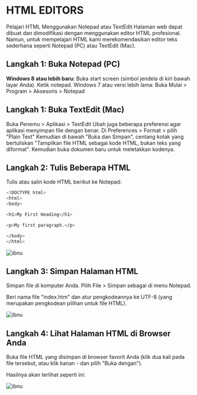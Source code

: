 # HTML EDITORS
Pelajari HTML Menggunakan Notepad atau TextEdit
Halaman web dapat dibuat dan dimodifikasi dengan menggunakan editor HTML profesional.
Namun, untuk mempelajari HTML kami merekomendasikan editor teks sederhana seperti Notepad (PC) atau TextEdit (Mac).
## Langkah 1: Buka Notepad (PC)
**Windows 8 atau lebih baru**:
Buka start screen (simbol jendela di kiri bawah layar Anda). Ketik notepad.
Windows 7 atau versi lebih lama:
Buka Mulai > Program > Aksesoris > Notepad
## Langkah 1: Buka TextEdit (Mac)
Buka Penemu > Aplikasi > TextEdit
Ubah juga beberapa preferensi agar aplikasi menyimpan file dengan benar. Di Preferences > Format > pilih "Plain Text"
Kemudian di bawah "Buka dan Simpan", centang kotak yang bertuliskan "Tampilkan file HTML sebagai kode HTML, bukan teks yang diformat".
Kemudian buka dokumen baru untuk meletakkan kodenya.
## Langkah 2: Tulis Beberapa HTML
Tulis atau salin kode HTML berikut ke Notepad:
``` sh
<!DOCTYPE html>
<html>
<body>

<h1>My First Heading</h1>

<p>My first paragraph.</p>

</body>
</html>
```

![ibnu](https://github.com/uin-unit/docs-html/blob/main/images/editors%201.png)
## Langkah 3: Simpan Halaman HTML

Simpan file di komputer Anda. Pilih File > Simpan sebagai di menu Notepad.

Beri nama file "index.htm" dan atur pengkodeannya ke UTF-8 (yang merupakan pengkodean pilihan untuk file HTML).

![ibnu](https://github.com/uin-unit/docs-html/blob/main/images/editors%202.png)

## Langkah 4: Lihat Halaman HTML di Browser Anda
Buka file HTML yang disimpan di browser favorit Anda (klik dua kali pada file tersebut, atau klik kanan - dan pilih "Buka dengan").

Hasilnya akan terlihat seperti ini:

![ibnu](https://github.com/uin-unit/docs-html/blob/main/images/editors%203.png)
